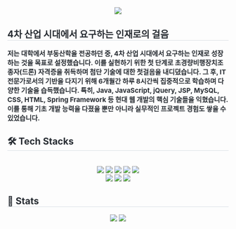 <div align= "center">
    <img src="https://capsule-render.vercel.app/api?type=waving&color=0:a4ec4b,100:acf83a&height=180&text=Hello!!&animation=blink&fontColor=ffffff&fontSize=40" />
    </div>
    <div style="text-align: left;"> 
    <h2 style="border-bottom: 1px solid #d8dee4; color: #282d33;"> 4차 산업 시대에서 요구하는 인재로의 걸음 </h2>  
    <div style="font-weight: 700; font-size: 15px; text-align: left; color: #282d33;"> 저는 대학에서 부동산학을 전공하던 중, 4차 산업 시대에서 요구하는 인재로 성장하는 것을 목표로 설정했습니다. 이를 실현하기 위한 첫 단계로 초경량비행장치조종자(드론) 자격증을 취득하며 첨단 기술에 대한 첫걸음을 내디뎠습니다.</li></li>  그 후, IT 전문가로서의 기반을 다지기 위해 6개월간 하루 8시간씩 집중적으로 학습하며 다양한 기술을 습득했습니다. 특히, Java, JavaScript, jQuery, JSP, MySQL, CSS, HTML, Spring Framework 등 현대 웹 개발의 핵심 기술들을 익혔습니다. 이를 통해 기초 개발 능력을 다졌을 뿐만 아니라 실무적인 프로젝트 경험도 쌓을 수 있었습니다. </div> 
    </div>
    <div style="text-align: left;">
    <h2 style="border-bottom: 1px solid #d8dee4; color: #282d33;"> 🛠️ Tech Stacks </h2> <br> 
    <div  align= "center"> <img src="https://img.shields.io/badge/CSS3-1572B6?style=for-the-badge&logo=CSS3&logoColor=white">
          <img src="https://img.shields.io/badge/Github-181717?style=for-the-badge&logo=Github&logoColor=white">
          <img src="https://img.shields.io/badge/HTML5-E34F26?style=for-the-badge&logo=HTML5&logoColor=white">
          <img src="https://img.shields.io/badge/jQuery-0769AD?style=for-the-badge&logo=jQuery&logoColor=white">
          <img src="https://img.shields.io/badge/Java-007396?style=for-the-badge&logo=Java&logoColor=white">
          <br/><img src="https://img.shields.io/badge/Javascript-F7DF1E?style=for-the-badge&logo=Javascript&logoColor=white">
          <img src="https://img.shields.io/badge/MySQL-4479A1?style=for-the-badge&logo=MySQL&logoColor=white">
          <img src="https://img.shields.io/badge/Spring-6DB33F?style=for-the-badge&logo=Spring&logoColor=white">
          </div>
    </div>
    <div style="text-align: left;"> 
    <h2 style="border-bottom: 1px solid #d8dee4; color: #282d33;"> 🏅 Stats </h2> <div align= "center"> <img src="https://github-readme-stats.vercel.app/api?username=KinGaWon&bg_color=180,00000000,a1f54d&title_color=000000&text_color=000000"
         /> <img src="https://github-readme-stats.vercel.app/api/top-langs/?username=KinGaWon&layout=compact&bg_color=180,00000000,a1f54d&title_color=000000&text_color=000000"
           /> </div> 
    </div>
    
